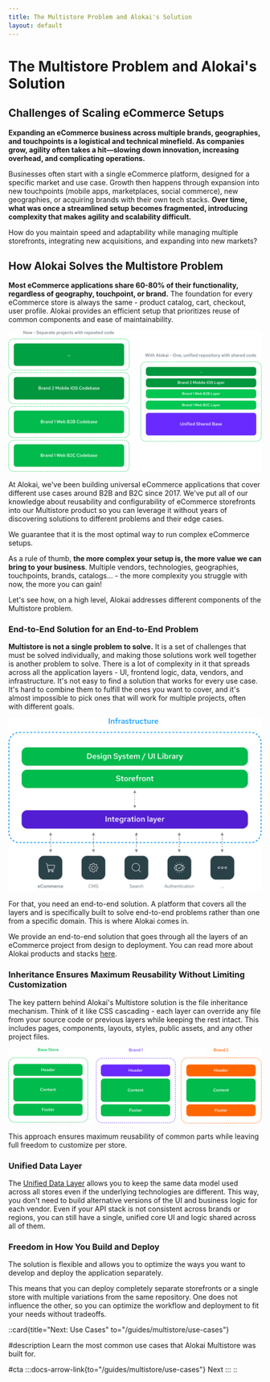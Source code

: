```yaml
---
title: The Multistore Problem and Alokai's Solution
layout: default
---
```


# The Multistore Problem and Alokai's Solution

## Challenges of Scaling eCommerce Setups

**Expanding an eCommerce business across multiple brands, geographies, and touchpoints is a logistical and technical minefield. As companies grow, agility often takes a hit—slowing down innovation, increasing overhead, and complicating operations.**

Businesses often start with a single eCommerce platform, designed for a specific market and use case. Growth then happens through expansion into new touchpoints (mobile apps, marketplaces, social commerce), new geographies, or acquiring brands with their own tech stacks. **Over time, what was once a streamlined setup becomes fragmented, introducing complexity that makes agility and scalability difficult.**

How do you maintain speed and adaptability while managing multiple storefronts, integrating new acquisitions, and expanding into new markets?

## How Alokai Solves the Multistore Problem

**Most eCommerce applications share 60-80% of their functionality, regardless of geography, touchpoint, or brand.** The foundation for every eCommerce store is always the same - product catalog, cart, checkout, user profile. Alokai provides an efficient setup that prioritizes reuse of common components and ease of maintainability.

<img src="../img/reusable-core.png" alt="From multiple repositories into a unified codebase with reusable code" class="mx-auto">

At Alokai, we've been building universal eCommerce applications that cover different use cases around B2B and B2C since 2017. We've put all of our knowledge about reusability and configurability of eCommerce storefronts into our Multistore product so you can leverage it without years of discovering solutions to different problems and their edge cases.

We guarantee that it is the most optimal way to run complex eCommerce setups.

As a rule of thumb, **the more complex your setup is, the more value we can bring to your business**. Multiple vendors, technologies, geographies, touchpoints, brands, catalogs... - the more complexity you struggle with now, the more you can gain!

Let's see how, on a high level, Alokai addresses different components of the Multistore problem.

### End-to-End Solution for an End-to-End Problem

**Multistore is not a single problem to solve.** It is a set of challenges that must be solved individually, and making those solutions work well together is another problem to solve. There is a lot of complexity in it that spreads across all the application layers - UI, frontend logic, data, vendors, and infrastructure. It's not easy to find a solution that works for every use case. It's hard to combine them to fulfill the ones you want to cover, and it's almost impossible to pick ones that will work for multiple projects, often with different goals.

<img src="../img/end-to-end-solution.svg" alt="End-to-end solution for ecommerce and multistore" class="mx-auto">

For that, you need an end-to-end solution. A platform that covers all the layers and is specifically built to solve end-to-end problems rather than one from a specific domain. This is where Alokai comes in.

We provide an end-to-end solution that goes through all the layers of an eCommerce project from design to deployment. You can read more about Alokai products and stacks [here](general#our-products).

### Inheritance Ensures Maximum Reusability Without Limiting Customization

The key pattern behind Alokai's Multistore solution is the file inheritance mechanism. Think of it like CSS cascading - each layer can override any file from your source code or previous layers while keeping the rest intact. This includes pages, components, layouts, styles, public assets, and any other project files.

<img src="../img/inheritance-simplified.png" alt="Alokai Multistore's Inheritance Mechanism" class="mx-auto">

This approach ensures maximum reusability of common parts while leaving full freedom to customize per store.

### Unified Data Layer

The [Unified Data Layer](/unified-data-layer) allows you to keep the same data model used across all stores even if the underlying technologies are different. This way, you don't need to build alternative versions of the UI and business logic for each vendor. Even if your API stack is not consistent across brands or regions, you can still have a single, unified core UI and logic shared across all of them.

### Freedom in How You Build and Deploy

The solution is flexible and allows you to optimize the ways you want to develop and deploy the application separately.

This means that you can deploy completely separate storefronts or a single store with multiple variations from the same repository. One does not influence the other, so you can optimize the workflow and deployment to fit your needs without tradeoffs.

::card{title="Next: Use Cases" to="/guides/multistore/use-cases"}    

#description
Learn the most common use cases that Alokai Multistore was built for.

#cta
:::docs-arrow-link{to="/guides/multistore/use-cases"}
Next
:::
::
